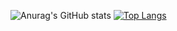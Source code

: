 ![Anurag's GitHub stats](https://github-readme-stats.vercel.app/api?username=zhdandeveloper&show_icons=true&theme=dark)
[![Top Langs](https://github-readme-stats.vercel.app/api/top-langs/?username=zhdandeveloper&layout=compact)](https://github.com/anuraghazra/github-readme-stats)
